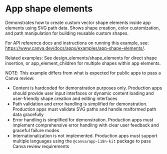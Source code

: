 # App shape elements

Demonstrates how to create custom vector shape elements inside app elements using SVG path data. Shows shape creation, color customization, and path manipulation for building reusable custom shapes.

For API reference docs and instructions on running this example, see: https://www.canva.dev/docs/apps/examples/app-shape-elements/.

Related examples: See design_elements/shape_elements for direct shape insertion, or app_element_children for multiple shapes within app elements.

NOTE: This example differs from what is expected for public apps to pass a Canva review:

- Content is hardcoded for demonstration purposes only. Production apps should provide user input interfaces or dynamic content loading and user-friendly shape creation and editing interfaces
- Path validation and error handling is simplified for demonstration. Production apps must validate SVG paths and handle malformed path data gracefully
- Error handling is simplified for demonstration. Production apps must implement comprehensive error handling with clear user feedback and graceful failure modes
- Internationalization is not implemented. Production apps must support multiple languages using the `@canva/app-i18n-kit` package to pass Canva review requirements
